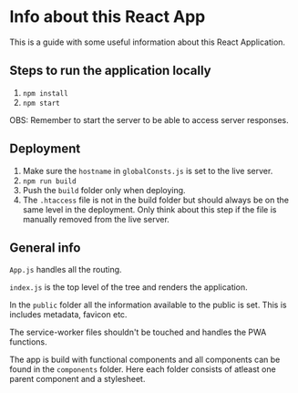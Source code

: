 # Info about this React App

This is a guide with some useful information about this React Application.

## Steps to run the application locally

1. `npm install`
2. `npm start`

OBS: Remember to start the server to be able to access server responses.

## Deployment

1. Make sure the `hostname` in `globalConsts.js` is set to the live server.
2. `npm run build`
3. Push the `build` folder only when deploying.
4. The `.htaccess` file is not in the build folder but should always be on the same level in the deployment. Only think about this step if the file is manually removed from the live server.

## General info

`App.js` handles all the routing.

`index.js` is the top level of the tree and renders the application.

In the `public` folder all the information available to the public is set. This is includes metadata, favicon etc.

The service-worker files shouldn't be touched and handles the PWA functions.

The app is build with functional components and all components can be found in the `components` folder. Here each folder consists of atleast one parent component and a stylesheet.